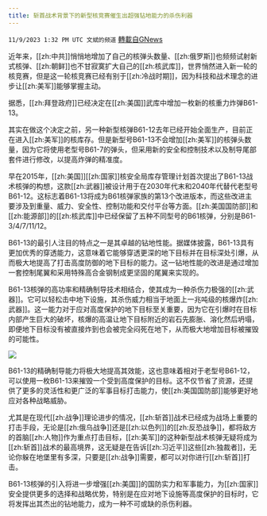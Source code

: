 ```yaml
---
title: 斩首战术背景下的新型核竞赛催生出超强钻地能力的杀伤利器
---
```

`11/9/2023 1:32 PM UTC 文斌的频道` [轉載自GNews](https://gnews.org/articles/1949590)

近年来，[[zh:中共]]悄悄地增加了自己的核弹头数量、[[zh:俄罗斯]]也频频试射新式核弹、[[zh:朝鲜]]也不甘寂寞扩大自己的[[zh:核武库]]，世界悄然进入新一轮的核竞赛，但是这一轮核竞赛已经有别于[[zh:冷战时期]]，因为科技和战术理念的进步让[[zh:美军]]能够掌握主动。

据悉，[[zh:拜登政府]]已经决定在[[zh:美国]]武库中增加一枚新的核重力炸弹B61-13。

其实在做这个决定之前，另一种新型核弹B61-12去年已经开始全面生产，目前正在进入[[zh:美军]]的核库存。但是新型号B61-13不会增加[[zh:美军]]的核弹头数量，因为它将使用老型号B61-7的弹头，但采用新的安全和控制技术以及制导尾部套件进行修改，以提高炸弹的精准度。

早在2015年，[[zh:美国]][[zh:国家]]核安全局库存管理计划首次提出了B61-13战术核弹的构想，这款[[zh:武器]]被设计用于在2030年代末和2040年代替代老型号B61-12。这标志着B61-13将成为B61核弹家族的第13个改进版本，而这些改进主要涉及到重量、威力、安全性、控制功能和交付平台等方面。[[zh:美国国防部]]和[[zh:能源部]]的[[zh:核武库]]中已经保留了五种不同型号的B61核弹，分别是B61-3/4/7/11/12。

B61-13的最引人注目的特点之一是其卓越的钻地性能。据媒体披露，B61-13具有更加优秀的穿透能力，这意味着它能够穿透更深的地下目标并在目标深处引爆，从而极大地提高了打击高度防御的地下目标的能力。这一钻地性能的改进是通过增加一套控制尾翼和采用特殊高合金钢制成更坚固的尾翼来实现的。

B61-13核弹的高功率和精确制导技术相结合，使其成为一种杀伤力极强的[[zh:武器]]。它可以轻松击中地下设施，其杀伤威力相当于地面上一兆吨级的核爆炸[[zh:武器]]。这一能力对于应对高度保护的地下目标至关重要，因为它在引爆时在目标内部产生巨大的破坏，核爆的高温让地下目标附近的岩石先膨胀、溶化然后坍塌，即便地下目标没有被直接炸到也会被完全闷死在地下，从而极大地增加目标被摧毁的可能性。

![](ipfs://QmY4bn8met8MPHPp3LopWFJdTbXujjBHNrLxAR9ddCGtdk?.png)

B61-13的精确制导能力将极大地提高其效能，这也意味着相对于老型号B61-12，可以使用一枚B61-13来摧毁一个受到高度保护的目标。这不仅节省了资源，还提供了更多的灵活性和更广泛的军事目标打击能力，使[[zh:美国国防部]]能够更好地应对各种战略威胁。

尤其是在现代[[zh:战争]]理论进步的情况，[[zh:斩首]]战术已经成为战场上重要的打击手段，无论是[[zh:俄乌战争]]还是[[zh:以色列]]的[[zh:反恐战争]]，都将敌方的首脑[[zh:人物]]作为重点打击目标，[[zh:美军]]的这种新型战术核弹无疑将成为[[zh:斩首]]战术的最高境界，这无疑是在告诉[[zh:习近平]]这些[[zh:独裁者]]，无论你躲在地堡里有多深，只要是[[zh:战争]]需要，都可以对你进行[[zh:斩首]]打击。

B61-13核弹的引入将进一步增强[[zh:美国]]的国防实力和军事能力，为[[zh:国家]]安全提供更多的选择和战略优势，特别是在应对地下设施等高度保护的目标时，它将发挥出其杰出的钻地能力，成为一种不可或缺的杀伤利器。
